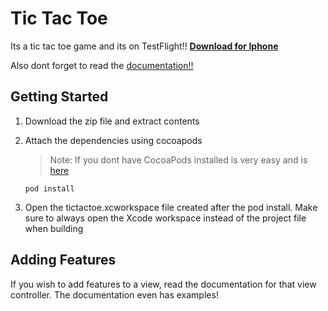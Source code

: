 # Tic Tac Toe
Its a tic tac toe game and its on TestFlight!! 
[**Download for Iphone**](https://testflight.apple.com/join/j9ZwgWuQ)

Also dont forget to read the [documentation!!](https://tictactoe-74f2c.web.app/docs)

## Getting Started

1. Download the zip file and extract contents
2. Attach the dependencies using cocoapods
      > Note: If you dont have CocoaPods installed is very easy and is [here](https://cocoapods.org/) 

      ```
      pod install
      ```
3. Open the tictactoe.xcworkspace file created after the pod install. Make sure to always open the Xcode workspace instead of the project file when building

## Adding Features

If you wish to add features to a view, read the documentation for that view controller. The documentation even has examples!
